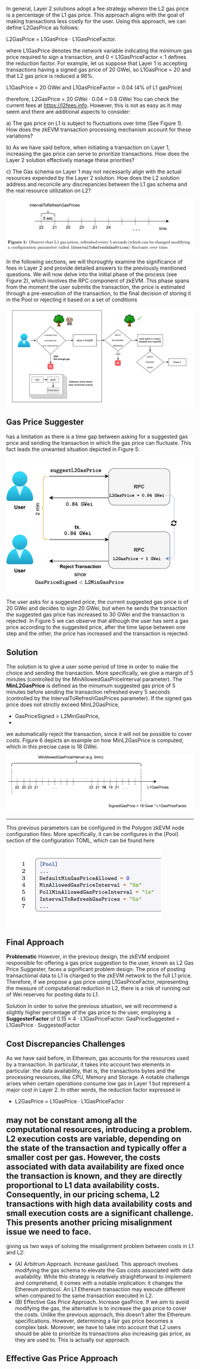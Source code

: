 In general, Layer 2 solutions adopt a fee strategy wherein the L2 gas price is a percentage
of the L1 gas price. This approach aligns with the goal of making transactions less costly
for the user. Using this approach, we can define L2GasPrice as follows:

L2GasPrice = L1GasPrice · L1GasPriceFactor.

where L1GasPrice denotes the network variable indicating the minimum gas price required
to sign a transaction, and 0 < L1GasPriceFactor < 1 defines the reduction factor. For
example, let us suppose that Layer 1 is accepting transactions having a signed gas price
of 20 GWei, so L1GasPrice = 20 and that L2 gas price is reduced a 96%.

L1GasPrice = 20 GWei and L1GasPriceFactor = 0.04 (4% of L1 gasPrice)

therefore, L2GasPrice = 20 GWei · 0.04 = 0.8 GWei
You can check the current fees at https://l2fees.info. However, this is not as easy
as it may seem and there are additional aspects to consider:

a) The gas price on L1 is subject to fluctuations over time (See Figure 1). How does the
zkEVM transaction processing mechanism account for these variations?

b) As we have said before, when initiating a transaction on Layer 1, increasing the gas
price can serve to prioritize transactions. How does the Layer 2 solution effectively
manage these priorities?

c) The Gas schema on Layer 1 may not necessarily align with the actual resources expended by the Layer 2 solution. How does the L2 solution address and reconcile any
discrepancies between the L1 gas schema and the real resource utilization on L2?

![alt text](image-10.png)

In the following sections, we will thoroughly examine the significance of fees in Layer
2 and provide detailed answers to the previously mentioned questions.
We will now delve into the initial phase of the process (see Figure 2), which involves
the RPC component of zkEVM. This phase spans from the moment the user submits the
transaction, the price is estimated through a pre-execution of the transaction, to the final
decision of storing it in the Pool or rejecting it based on a set of conditions

![alt text](image-11.png)

## Gas Price Suggester

 has a limitation as there is a time gap between
asking for a suggested gas price and sending the transaction in which the gas price can
fluctuate. This fact leads the unwanted situation depicted in Figure 5:

![alt text](image-12.png)

The user asks for a suggested price, the current suggested gas price is of 20 GWei and
decides to sign 20 GWei, but when he sends the transaction the suggested gas price has increased
to 30 GWei and the transaction is rejected.
In Figure 5 we can observe that although the user has sent a gas price according to
the suggested price, after the time lapse between one step and the other, the price has
increased and the transaction is rejected.

## Solution 
The solution is to give a user some period of time in order to make the choice
and sending the transaction. More specifically, we give a margin of 5 minutes (controlled
by the MinAllowedGasPriceInterval parameter). The **MinL2GasPrice** is defined as the
minumum suggested gas price of 5 minutes before sending the transaction refreshed every
5 seconds (controlled by the IntervalToRefreshGasPrices parameter). If the signed gas
price does not strictly exceed MinL2GasPrice,

- GasPriceSigned > L2MinGasPrice,
- 
we automatically reject the transaction, since it will not be possible to cover costs. Figure
6 depicts an example on how MinL2GasPrice is computed, which in this precise case is
18 GWei.

![alt text](image-13.png)

----
This previous parameters can be configured in the Polygon zkEVM node configuration
files. More specifically, it can be configures in the [Pool] section of the configuration
TOML, which can be found here

![alt text](image-14.png)

## Final Approach
**Problematic** However, in the previous design, the zkEVM endpoint responsible for offering a gas price suggestion to the user, known as L2 Gas Price Suggester, faces a
significant problem design. The price of posting transactional data to L1 is charged to
the zkEVM network to the full L1 price. Therefore, if we propose a gas price using
L1GasPriceFactor, representing the measure of computational reduction in L2, there is
a risk of running out of Wei reserves for posting data to L1.

Solution In order to solve the previous situation, we will recommend a slightly higher
percentage of the gas price to the user, employing a **SuggesterFactor** of 0.15 ≈ 4 ·
L1GasPriceFactor:
GasPriceSuggested = L1GasPrice · SuggestedFactor


## Cost Discrepancies Challenges


As we have said before, in Ethereum, gas accounts for the resources used by a transaction.
In particular, it takes into account two elements in particular: the data availability,
that is, the transactions bytes and the processing resources, like CPU, Memory and
Storage. A notable challenge arises when certain operations consume low gas in Layer 1
but represent a major cost in Layer 2. In other words, the reduction factor expressed in

- L2GasPrice = L1GasPrice · L1GasPriceFactor

may not be constant among all the computational resources, introducing a problem.
L2 execution costs are variable, depending on the state of the transaction and typically
offer a smaller cost per gas. However, the costs associated with data availability are fixed
once the transaction is known, and they are directly proportional to L1 data availability
costs. Consequently, in our pricing schema, L2 transactions with high **data availability**
costs and small execution costs are a significant challenge. This presents another pricing
misalignment issue we need to face.
---
giving us two ways of solving the misalignment problem between costs in L1 and L2:

- (A) Arbitrum Approach. Increase gasUsed. This approach involves modifying
the gas schema to elevate the Gas costs associated with data availability. While this
strategy is relatively straightforward to implement and comprehend, it comes with
a notable implication: it changes the Ethereum protocol. An L1 Ethereum
transaction may execute different when compared to the same transaction executed
in L2.
- (B) Effective Gas Price Approach. Increase gasPrice. If we aim to avoid modifying the gas, the alternative is to increase the gas price to cover the costs. Unlike
the previous approach, this doesn’t alter the Ethereum specifications. However, determining a fair gas price becomes a complex task. Moreover, we have to take into
account that L2 users should be able to prioritize its transactions also increasing gas
price, as they are used to. This is actually our approach.


## Effective Gas Price Approach
